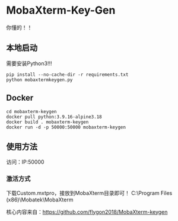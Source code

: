 # MobaXterm-Key-Gen
你懂的！！

## 本地启动
需要安装Python3!!!
```
pip install --no-cache-dir -r requirements.txt
python mobaxtermkeygen.py
```

## Docker
```
cd mobaxterm-keygen
docker pull python:3.9.16-alpine3.18
docker build . mobaxterm-keygen
docker run -d -p 50000:50000 mobaxterm-keygen
```


## 使用方法
访问：IP:50000

### 激活方式
下载Custom.mxtpro，接放到MobaXterm目录即可！
C:\Program Files (x86)\Mobatek\MobaXterm


核心内容来自：https://github.com/flygon2018/MobaXterm-keygen
